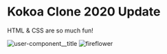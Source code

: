 # Kokoa Clone 2020 Update

HTML & CSS are so much fun!


![user-component__title](https://user-images.githubusercontent.com/77395434/106354229-7efe2980-6333-11eb-8398-7f849890cbbc.jpg)
![fireflower](https://user-images.githubusercontent.com/77395434/106354589-490e7480-6336-11eb-9241-95579db09f94.jpg)